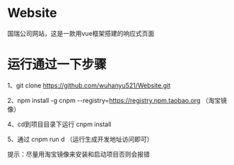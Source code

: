 # Website
国瑞公司网站，这是一款用vue框架搭建的响应式页面

# 运行通过一下步骤
1、git clone https://github.com/wuhanyu521/Website.git

2、npm install -g cnpm --registry=https://registry.npm.taobao.org （淘宝镜像）

4、cd到项目目录下运行 cnpm install

5、通过 cnpm run d （运行生成开发地址访问即可）

提示：尽量用淘宝镜像来安装和启动项目否则会报错
